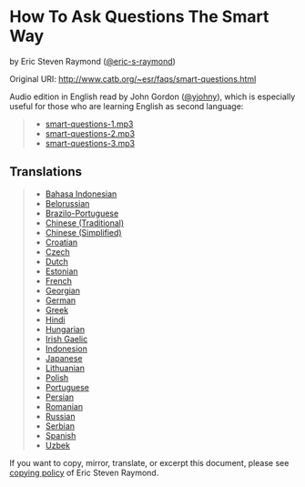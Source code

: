 # How To Ask Questions The Smart Way

by Eric Steven Raymond ([@eric-s-raymond](https://github.com/eric-s-raymond))

Original URI: http://www.catb.org/~esr/faqs/smart-questions.html

Audio edition in English read by John Gordon ([@yjohny](https://github.com/yjohny)), which is especially useful for those who are learning English as second language:

> * [smart-questions-1.mp3](audio/smart-questions-1.mp3)
> * [smart-questions-2.mp3](audio/smart-questions-2.mp3)
> * [smart-questions-3.mp3](audio/smart-questions-3.mp3)

## Translations


> * [Bahasa Indonesian](http://bulsara.host.sk/index.php?p=2005)
> * [Belorussian](https://www.dussk.co/translation/ask-smart-questions/)
> * [Brazilo-Portuguese](http://blogofscience.com/perguntas.html)
> * [Chinese (Traditional)](https://github.com/ryanhanwu/How-To-Ask-Questions-The-Smart-Way)
> * [Chinese (Simplified)](https://github.com/ryanhanwu/How-To-Ask-Questions-The-Smart-Way/blob/master/README-zh_CN.md)
> * [Croatian](http://www.bildelestore.dk/blog/kako-postavljati-pitanja-na-pametan-nacin)
> * [Czech](http://scientificachievements.com/jak-se-ptat-chytry-zpusob/)
> * [Dutch](http://docs.jaspervries.nl/smart-questions/)
> * [Estonian](http://glory4cars.com/edu/kuidas-esitada-kusimusi-nutikas-viis/)
> * [French](http://www.gnurou.org/documents/smart-questions-fr.html)
> * [Georgian](http://maxo127.narod.ru/Geo/Articles/smart-questions_ge.html)
> * [German](http://www.tty1.net/smart-questions_de.html)
> * [Greek](http://www.dionyziz.com/howto-smart-questions-gr/)
> * [Hindi](http://kntuniversity.org/how-to-ask-questions-the-smart-way/)
> * [Hungarian](http://www.forallworld.com/milyen-kerdeseket-okosan/)
> * [Irish Gaelic](http://www.autoteileprofi.ch/blog/2016/04/01/newly-sin-iarr-ar-kuestions-tkhe-smart-wai)
> * [Indonesion](https://www.chameleonjohn.com/translations/smart-questions-Indonesian)
> * [Japanese](http://www.ranvis.com/articles/smart-questions.ja.html)
> * [Lithuanian](http://myscres.com/articles/kaip-uzduoti-klausimus-protinga-buda.html)
> * [Polish](http://rtfm.killfile.pl/)
> * [Portuguese](http://science-lakes.com/article43.html)
> * [Persian](https://github.com/sergeantreacher/smart-question)
> * [Romanian](http://wiki.lug.ro/mediawiki/index.php/Cum_se_pun_%C3%AEntreb%C4%83ri_%C3%AEn_mod_inteligent)
> * [Russian](http://maddog.sitengine.ru/smart-question-ru.html)
> * [Serbian](http://www.autoersatzteile.de/blog/how-to-ask-questions-the-smart-way-in-serbian)
> * [Spanish](http://www.sindominio.net/ayuda/preguntas-inteligentes.html)
> * [Uzbek](http://www.bestcarzin.com/blog/smart-questions-uzb/)

If you want to copy, mirror, translate, or excerpt this document, please see [copying policy](http://www.catb.org/~esr/copying.html) of Eric Steven Raymond.

